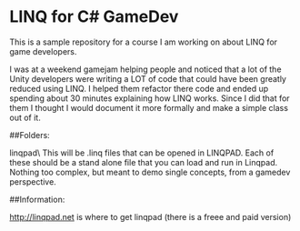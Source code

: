 # LINQ for C# GameDev

This is a sample repository for a course I am working on about LINQ for game developers.

I was at a weekend gamejam helping people and noticed that a lot of the Unity developers were writing a LOT of code that could have been greatly reduced using LINQ.  I helped them refactor there code and ended up spending about 30 minutes explaining how LINQ works.  Since I did that for them I thought I would document it more formally and make a simple class out of it.

##Folders:

linqpad\   This will be .linq files that can be opened in LINQPAD.  Each of these should be a stand alone file that you can load and run in Linqpad.  Nothing too complex, but meant to demo single concepts, from a gamedev perspective.  



##Information:

http://linqpad.net is where to get linqpad (there is a freee and paid version)

